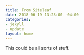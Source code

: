 ```yaml
---
title: From Siteleaf
date: 2018-06-19 13:23:00 -04:00
categories:
- jekyll
- update
layout: home
---
```


This could be all sorts of stuff.
